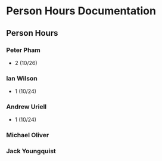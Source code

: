 # Person Hours Documentation

## Person Hours

### Peter Pham

- 2 (10/26)

### Ian Wilson

- 1 (10/24)

### Andrew Uriell

- 1 (10/24)

### Michael Oliver

### Jack Youngquist
